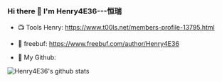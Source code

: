 ### Hi there 👋   I'm Henry4E36---恒瑞

<!--
**Henry4E36/Henry4E36** is a ✨ _special_ ✨ repository because its `README.md` (this file) appears on your GitHub profile.

Here are some ideas to get you started:

- 🔭 I’m currently working on ...
- 🌱 I’m currently learning ...
- 👯 I’m looking to collaborate on ...
- 🤔 I’m looking for help with ...
- 💬 Ask me about ...
- 📫 How to reach me: ...
- 😄 Pronouns: ...
- ⚡ Fun fact: ...
-->
- 📺 Tools Henry: https://www.t00ls.net/members-profile-13795.html

- 🛫 freebuf: https://www.freebuf.com/author/Henry4E36

- 🐧 My Github:

![Henry4E36's github stats](https://github-readme-stats.vercel.app/api?username=Henry4E36&show_icons=true&theme=radical)






